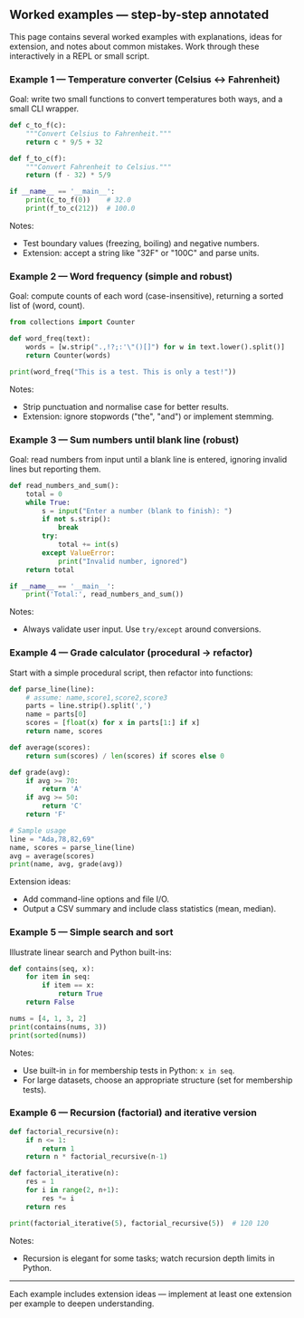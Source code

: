 ## Worked examples — step-by-step annotated

This page contains several worked examples with explanations, ideas for extension, and notes about common mistakes. Work through these interactively in a REPL or small script.

### Example 1 — Temperature converter (Celsius ↔ Fahrenheit)

Goal: write two small functions to convert temperatures both ways, and a small CLI wrapper.

```python
def c_to_f(c):
    """Convert Celsius to Fahrenheit."""
    return c * 9/5 + 32

def f_to_c(f):
    """Convert Fahrenheit to Celsius."""
    return (f - 32) * 5/9

if __name__ == '__main__':
    print(c_to_f(0))    # 32.0
    print(f_to_c(212))  # 100.0
```

Notes:

- Test boundary values (freezing, boiling) and negative numbers.
- Extension: accept a string like "32F" or "100C" and parse units.

### Example 2 — Word frequency (simple and robust)

Goal: compute counts of each word (case-insensitive), returning a sorted list of (word, count).

```python
from collections import Counter

def word_freq(text):
    words = [w.strip(".,!?;:'\"()[]") for w in text.lower().split()]
    return Counter(words)

print(word_freq("This is a test. This is only a test!"))
```

Notes:

- Strip punctuation and normalise case for better results.
- Extension: ignore stopwords ("the", "and") or implement stemming.

### Example 3 — Sum numbers until blank line (robust)

Goal: read numbers from input until a blank line is entered, ignoring invalid lines but reporting them.

```python
def read_numbers_and_sum():
    total = 0
    while True:
        s = input("Enter a number (blank to finish): ")
        if not s.strip():
            break
        try:
            total += int(s)
        except ValueError:
            print("Invalid number, ignored")
    return total

if __name__ == '__main__':
    print('Total:', read_numbers_and_sum())
```

Notes:

- Always validate user input. Use `try/except` around conversions.

### Example 4 — Grade calculator (procedural → refactor)

Start with a simple procedural script, then refactor into functions:

```python
def parse_line(line):
    # assume: name,score1,score2,score3
    parts = line.strip().split(',')
    name = parts[0]
    scores = [float(x) for x in parts[1:] if x]
    return name, scores

def average(scores):
    return sum(scores) / len(scores) if scores else 0

def grade(avg):
    if avg >= 70:
        return 'A'
    if avg >= 50:
        return 'C'
    return 'F'

# Sample usage
line = "Ada,78,82,69"
name, scores = parse_line(line)
avg = average(scores)
print(name, avg, grade(avg))
```

Extension ideas:

- Add command-line options and file I/O.
- Output a CSV summary and include class statistics (mean, median).

### Example 5 — Simple search and sort

Illustrate linear search and Python built-ins:

```python
def contains(seq, x):
    for item in seq:
        if item == x:
            return True
    return False

nums = [4, 1, 3, 2]
print(contains(nums, 3))
print(sorted(nums))
```

Notes:

- Use built-in `in` for membership tests in Python: `x in seq`.
- For large datasets, choose an appropriate structure (set for membership tests).

### Example 6 — Recursion (factorial) and iterative version

```python
def factorial_recursive(n):
    if n <= 1:
        return 1
    return n * factorial_recursive(n-1)

def factorial_iterative(n):
    res = 1
    for i in range(2, n+1):
        res *= i
    return res

print(factorial_iterative(5), factorial_recursive(5))  # 120 120
```

Notes:

- Recursion is elegant for some tasks; watch recursion depth limits in Python.

---

Each example includes extension ideas — implement at least one extension per example to deepen understanding.
